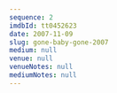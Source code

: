 ```yaml
---
sequence: 2
imdbId: tt0452623
date: 2007-11-09
slug: gone-baby-gone-2007
medium: null
venue: null
venueNotes: null
mediumNotes: null
---
```


